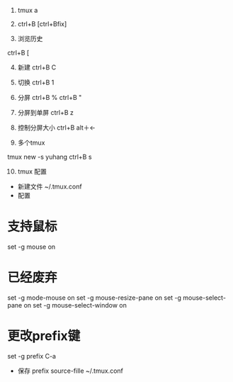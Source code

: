 1. tmux a

2. ctrl+B [ctrl+Bfix]

3. 浏览历史

ctrl+B [

4. 新建
ctrl+B C

5. 切换
ctrl+B 1


6. 分屏
ctrl+B %
ctrl+B "

7. 分屏到单屏
ctrl+B z

8. 控制分屏大小
ctrl+B alt＋<-

9. 多个tmux

tmux new -s yuhang
ctrl+B s

10. tmux 配置
- 新建文件 ~/.tmux.conf
- 配置

# 支持鼠标
set -g mouse on

# 已经废弃
set -g mode-mouse on
set -g mouse-resize-pane on
set -g mouse-select-pane on
set -g mouse-select-window on

# 更改prefix键
set -g prefix C-a

- 保存
prefix
source-fille ~/.tmux.conf
